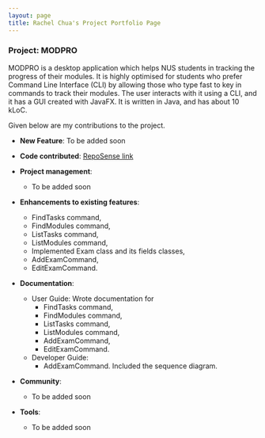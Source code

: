 ```yaml
---
layout: page
title: Rachel Chua's Project Portfolio Page
---
```


### Project: MODPRO

MODPRO is a desktop application which helps NUS students in tracking the progress of their modules. It is highly optimised for students who prefer Command Line Interface (CLI) by allowing those who type fast to key in commands to track their modules. The user interacts with it using a CLI, and it has a GUI created with JavaFX. It is written in Java, and has about 10 kLoC.

Given below are my contributions to the project.

* **New Feature**: To be added soon



* **Code contributed**: [RepoSense link](https://nus-cs2103-ay2223s1.github.io/tp-dashboard/?search=rachelchua)


* **Project management**:
    * To be added soon

* **Enhancements to existing features**:
   * FindTasks command, 
   * FindModules command,
   * ListTasks command, 
   * ListModules command, 
   * Implemented Exam class and its fields classes, 
   * AddExamCommand, 
   * EditExamCommand.

* **Documentation**:
    * User Guide:
  Wrote documentation for 
      * FindTasks command, 
      * FindModules command,
      * ListTasks command,
      * ListModules command,
      * AddExamCommand,
      * EditExamCommand.
    * Developer Guide:
        * AddExamCommand. Included the sequence diagram. 

* **Community**:
    * To be added soon

* **Tools**:
    * To be added soon
